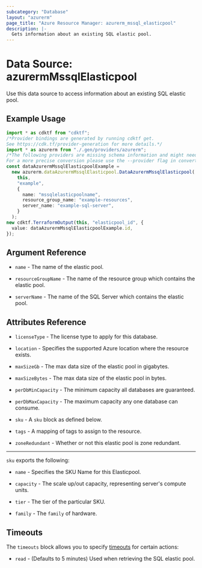 ```yaml
---
subcategory: "Database"
layout: "azurerm"
page_title: "Azure Resource Manager: azurerm_mssql_elasticpool"
description: |-
  Gets information about an existing SQL elastic pool.
---
```


# Data Source: azurermMssqlElasticpool

Use this data source to access information about an existing SQL elastic pool.

## Example Usage

```typescript
import * as cdktf from "cdktf";
/*Provider bindings are generated by running cdktf get.
See https://cdk.tf/provider-generation for more details.*/
import * as azurerm from "./.gen/providers/azurerm";
/*The following providers are missing schema information and might need manual adjustments to synthesize correctly: azurerm.
For a more precise conversion please use the --provider flag in convert.*/
const dataAzurermMssqlElasticpoolExample =
  new azurerm.dataAzurermMssqlElasticpool.DataAzurermMssqlElasticpool(
    this,
    "example",
    {
      name: "mssqlelasticpoolname",
      resource_group_name: "example-resources",
      server_name: "example-sql-server",
    }
  );
new cdktf.TerraformOutput(this, "elasticpool_id", {
  value: dataAzurermMssqlElasticpoolExample.id,
});

```

## Argument Reference

*   `name` - The name of the elastic pool.

*   `resourceGroupName` - The name of the resource group which contains the elastic pool.

*   `serverName` - The name of the SQL Server which contains the elastic pool.

## Attributes Reference

*   `licenseType` - The license type to apply for this database.

*   `location` - Specifies the supported Azure location where the resource exists.

*   `maxSizeGb` - The max data size of the elastic pool in gigabytes.

*   `maxSizeBytes` - The max data size of the elastic pool in bytes.

*   `perDbMinCapacity` - The minimum capacity all databases are guaranteed.

*   `perDbMaxCapacity` - The maximum capacity any one database can consume.

*   `sku` - A `sku` block as defined below.

*   `tags` - A mapping of tags to assign to the resource.

*   `zoneRedundant` - Whether or not this elastic pool is zone redundant.

***

`sku` exports the following:

*   `name` - Specifies the SKU Name for this Elasticpool.

*   `capacity` - The scale up/out capacity, representing server's compute units.

*   `tier` - The tier of the particular SKU.

*   `family` - The `family` of hardware.

## Timeouts

The `timeouts` block allows you to specify [timeouts](https://www.terraform.io/language/resources/syntax#operation-timeouts) for certain actions:

* `read` - (Defaults to 5 minutes) Used when retrieving the SQL elastic pool.
